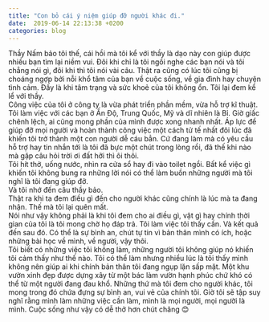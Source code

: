 ```yaml
---
title: "Con bỏ cái ý niệm giúp đỡ người khác đi."
date:  2019-06-14 22:13:38 +0200
categories: blog
---
```

Thầy Nấm bảo tôi thế, cái hồi mà tôi kể với thầy là dạo này con giúp được nhiều bạn tìm lại niềm vui. Đôi khi chỉ là tôi ngồi nghe các bạn nói và tôi chẳng nói gì, đôi khi thì tôi nói vài câu. Thật ra cũng có lúc tôi cũng bị choáng ngợp bởi nỗi khổ tâm của bạn về cuộc sống, về gia đình hay chuyện tình cảm. Đấy là khi tâm trạng và sức khoẻ của tôi không ổn. Tôi lại đem kể lể với thầy.  
Công việc của tôi ở công ty là vừa phát triển phần mềm, vừa hỗ trợ kĩ thuật. Tôi làm việc với các bạn ở Ấn Độ, Trung Quốc, Mỹ và dĩ nhiên là Bỉ. Giờ giấc chênh lệch, ai cũng mong phần của mình được xong nhanh nhất. Áp lực để giúp đỡ mọi người và hoàn thành công việc một cách tử tế nhất đôi lúc đã khiến tôi trở thành một con người dễ cáu bẳn. Cứ đang làm mà có yêu cầu hỗ trợ hay tin nhắn tới là tôi đã bực một chút trong lòng rồi, đã thế khi nào mà gặp câu hỏi trời ơi đất hỡi thì ôi thôi.  
Tôi hít thở, uống nước, nhìn ra cửa sổ hay đi vào toilet ngồi. Bất kể việc gì khiến tôi không bung ra những lời nói có thể làm buồn những người mà tôi nghĩ là tôi đang giúp đỡ.  
Và tôi nhớ đến câu thầy bảo.  
Thật ra khi ta đem điều gì đến cho người khác cũng chính là lúc mà ta đang nhận. Thế mà tôi lại quên mất.  
Nói như vậy không phải là khi tôi đem cho ai điều gì, vật gì hay chính thời gian của tôi là tôi mong chờ họ đáp trả. Tôi làm việc tôi thấy cần. Và kết quả đến sau đó. Có thể là sự bình an, chút tự tin vì bản thân mình có ích, hoặc những bài học về mình, về người, vậy thôi.  
Tôi biết có những việc tôi không làm, những người tôi không giúp nó khiến tôi cảm thấy như thế nào. Tôi có thể làm nhưng nhiều lúc là tôi thấy mình không nên giúp ai khi chính bản thân tôi đang ngụp lặn sấp mặt. Một khu vườn xinh đẹp được dựng xây từ một bác làm vườn hạnh phúc chứ khó có thể từ một người đang đau khổ. Những thứ mà tôi đem cho người khác, tôi mong trong đó chứa đựng sự bình an, vui vẻ của chính tôi. Giờ tôi sẽ tập suy nghĩ rằng mình làm những việc cần làm, mình là mọi người, mọi người là mình. Cuộc sống như vậy có dễ thở hơn chút chăng :blush:
